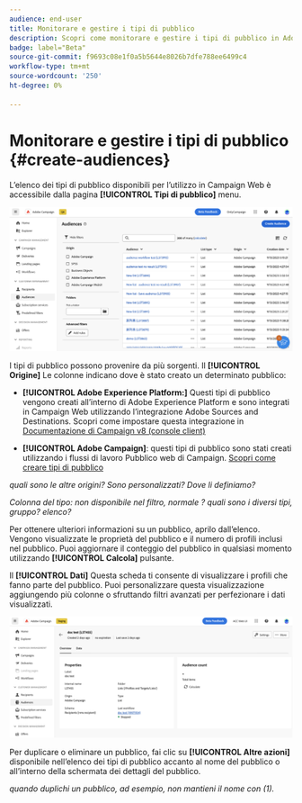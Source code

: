 ```yaml
---
audience: end-user
title: Monitorare e gestire i tipi di pubblico
description: Scopri come monitorare e gestire i tipi di pubblico in Adobe Campaign Web
badge: label="Beta"
source-git-commit: f9693c08e1f0a5b5644e8026b7dfe788ee6499c4
workflow-type: tm+mt
source-wordcount: '250'
ht-degree: 0%

---
```



# Monitorare e gestire i tipi di pubblico {#create-audiences}

L’elenco dei tipi di pubblico disponibili per l’utilizzo in Campaign Web è accessibile dalla pagina **[!UICONTROL Tipi di pubblico]** menu.

![](assets/audiences-list.png)

I tipi di pubblico possono provenire da più sorgenti. Il **[!UICONTROL Origine]** Le colonne indicano dove è stato creato un determinato pubblico:

* **[!UICONTROL Adobe Experience Platform:]** Questi tipi di pubblico vengono creati all’interno di Adobe Experience Platform e sono integrati in Campaign Web utilizzando l’integrazione Adobe Sources and Destinations. Scopri come impostare questa integrazione in [Documentazione di Campaign v8 (console client)](https://experienceleague.adobe.com/docs/campaign/campaign-v8/connect/ac-aep/ac-aep.html)

* **[!UICONTROL Adobe Campaign]**: questi tipi di pubblico sono stati creati utilizzando i flussi di lavoro Pubblico web di Campaign. [Scopri come creare tipi di pubblico](create-audience.md)

*quali sono le altre origini? Sono personalizzati? Dove li definiamo?*

*Colonna del tipo: non disponibile nel filtro, normale ? quali sono i diversi tipi, gruppo? elenco?*

Per ottenere ulteriori informazioni su un pubblico, aprilo dall’elenco. Vengono visualizzate le proprietà del pubblico e il numero di profili inclusi nel pubblico. Puoi aggiornare il conteggio del pubblico in qualsiasi momento utilizzando **[!UICONTROL Calcola]** pulsante.

Il **[!UICONTROL Dati]** Questa scheda ti consente di visualizzare i profili che fanno parte del pubblico. Puoi personalizzare questa visualizzazione aggiungendo più colonne o sfruttando filtri avanzati per perfezionare i dati visualizzati.

![](assets/audiences-details.png)

Per duplicare o eliminare un pubblico, fai clic su **[!UICONTROL Altre azioni]** disponibile nell’elenco dei tipi di pubblico accanto al nome del pubblico o all’interno della schermata dei dettagli del pubblico.

*quando duplichi un pubblico, ad esempio, non mantieni il nome con (1).*
